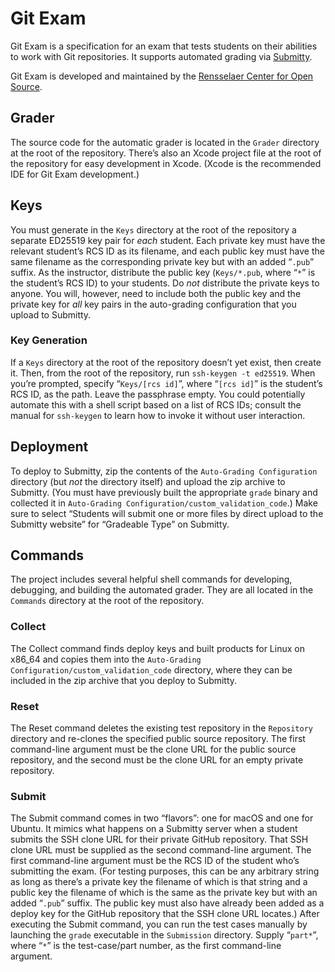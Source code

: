 # Git Exam
Git Exam is a specification for an exam that tests students on their abilities to work with Git repositories. It supports automated grading via [Submitty](https://submitty.org).

Git Exam is developed and maintained by the [Rensselaer Center for Open Source](https://rcos.io).

## Grader
The source code for the automatic grader is located in the `Grader` directory at the root of the repository. There’s also an Xcode project file at the root of the repository for easy development in Xcode. (Xcode is the recommended IDE for Git Exam development.)

## Keys
You must generate in the `Keys` directory at the root of the repository a separate ED25519 key pair for _each_ student. Each private key must have the relevant student’s RCS ID as its filename, and each public key must have the same filename as the corresponding private key but with an added “`.pub`” suffix. As the instructor, distribute the public key (`Keys/*.pub`, where “`*`” is the student’s RCS ID) to your students. Do _not_ distribute the private keys to anyone. You will, however, need to include both the public key and the private key for _all_ key pairs in the auto-grading configuration that you upload to Submitty.

### Key Generation
If a `Keys` directory at the root of the repository doesn’t yet exist, then create it. Then, from the root of the repository, run `ssh-keygen -t ed25519`. When you’re prompted, specify “`Keys/[rcs id]`”, where “`[rcs id]`” is the student’s RCS ID, as the path. Leave the passphrase empty. You could potentially automate this with a shell script based on a list of RCS IDs; consult the manual for `ssh-keygen` to learn how to invoke it without user interaction.

## Deployment
To deploy to Submitty, zip the contents of the `Auto-Grading Configuration` directory (but _not_ the directory itself) and upload the zip archive to Submitty. (You must have previously built the appropriate `grade` binary and collected it in `Auto-Grading Configuration/custom_validation_code`.) Make sure to select “Students will submit one or more files by direct upload to the Submitty website” for “Gradeable Type” on Submitty.

## Commands
The project includes several helpful shell commands for developing, debugging, and building the automated grader. They are all located in the `Commands` directory at the root of the repository.

### Collect
The Collect command finds deploy keys and built products for Linux on x86_64 and copies them into the `Auto-Grading Configuration/custom_validation_code` directory, where they can be included in the zip archive that you deploy to Submitty.

### Reset
The Reset command deletes the existing test repository in the `Repository` directory and re-clones the specified public source repository. The first command-line argument must be the clone URL for the public source repository, and the second must be the clone URL for an empty private repository.

### Submit
The Submit command comes in two “flavors”: one for macOS and one for Ubuntu. It mimics what happens on a Submitty server when a student submits the SSH clone URL for their private GitHub repository. That SSH clone URL must be supplied as the second command-line argument. The first command-line argument must be the RCS ID of the student who’s submitting the exam. (For testing purposes, this can be any arbitrary string as long as there’s a private key the filename of which is that string and a public key the filename of which is the same as the private key but with an added “`.pub`” suffix. The public key must also have already been added as a deploy key for the GitHub repository that the SSH clone URL locates.) After executing the Submit command, you can run the test cases manually by launching the `grade` executable in the `Submission` directory. Supply “`part*`”, where “`*`” is the test-case/part number, as the first command-line argument.
